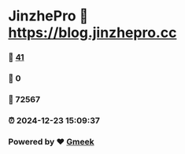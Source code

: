 # JinzhePro :link: https://blog.jinzhepro.cc 
### :page_facing_up: [41](https://blog.jinzhepro.cc/tag.html) 
### :speech_balloon: 0 
### :hibiscus: 72567 
### :alarm_clock: 2024-12-23 15:09:37 
### Powered by :heart: [Gmeek](https://github.com/Meekdai/Gmeek)
